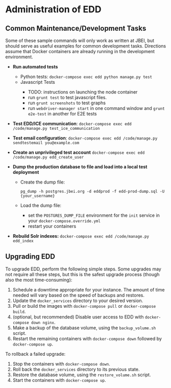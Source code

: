 # Administration of EDD

## Common Maintenance/Development Tasks

Some of these sample commands will only work as written at JBEI, but should serve as useful
examples for common development tasks. Directions assume that Docker containers are already
running in the development environment.

* __Run automated tests__
    * Python tests: `docker-compose exec edd python manage.py test`
    * Javascript Tests <a name="Javascript Tests"/>
        * TODO: instructions on launching the node container
        * run `grunt test` to test javascript files.
        * run `grunt screenshots` to test graphs
        * run `webdriver-manager start` in one command window and `grunt e2e-test` in another for
          E2E tests

* __Test EDD/ICE communication__:
  `docker-compose exec edd /code/manage.py test_ice_communication`

* __Test email configuration__:
  `docker-compose exec edd /code/manage.py sendtestemail you@example.com`

* __Create an unprivileged test account__
  `docker-compose exec edd /code/manage.py edd_create_user`

* __Dump the production database to file and load into a local test deployment__
    * Create the dump file:

          pg_dump -h postgres.jbei.org -d eddprod -f edd-prod-dump.sql -U {your_username}

    * Load the dump file:
        * set the `POSTGRES_DUMP_FILE` environment for the `init` service in
          your `docker-compose.override.yml`
        * restart your containers

* __Rebuild Solr indexes:__
  `docker-compose exec edd /code/manage.py edd_index`


## Upgrading EDD

To upgrade EDD, perform the following simple steps. Some upgrades may not require all these steps,
but this is the safest upgrade process (though also the most time-consuming):

1. Schedule a downtime appropriate for your instance. The amount of time needed will vary based on
   the speed of backups and restores.
2. Update the `docker_services` directory to your desired version.
3. Pull or build the images with `docker-compose pull` or `docker-compose build`.
4. (optional, but recommended) Disable user access to EDD with `docker-compose down nginx`.
5. Make a backup of the database volume, using the `backup_volume.sh` script.
6. Restart the remaining containers with `docker-compose down` followed by `docker-compose up`.

To rollback a failed upgrade:

1. Stop the containers with `docker-compose down`.
2. Roll back the `docker_services` directory to its previous state.
3. Restore the database volume, using the `restore_volume.sh` script.
4. Start the containers with `docker-compose up`.
